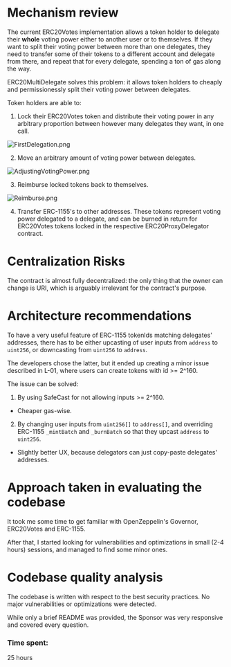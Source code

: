 # Mechanism review

The current ERC20Votes implementation allows a token holder to delegate their **whole** voting power either to another user or to themselves. If they want to split their voting power between more than one delegates, they need to transfer some of their tokens to a different account and delegate from there, and repeat that for every delegate, spending a ton of gas along the way.

ERC20MultiDelegate solves this problem: it allows token holders to cheaply and permissionessly split their voting power between delegates.

Token holders are able to:

1. Lock their ERC20Votes token and distribute their voting power in any arbitrary proportion between however many delegates they want, in one call.

![FirstDelegation.png](https://user-images.githubusercontent.com/85546446/274298514-fdd64e2e-b134-4277-96f1-390a5c6e183e.png)

2. Move an arbitrary amount of voting power between delegates.

![AdjustingVotingPower.png](https://user-images.githubusercontent.com/85546446/274232660-49951268-f897-4522-a739-386488a79947.png)

3. Reimburse locked tokens back to themselves.

![Reimburse.png](https://user-images.githubusercontent.com/85546446/274232768-bc27ffe8-8d98-4fd1-826f-d9ae0ab96dfc.png)

4. Transfer ERC-1155's to other addresses. These tokens represent voting power delegated to a delegate, and can be burned in return for ERC20Votes tokens locked in the respective ERC20ProxyDelegator contract.

# Centralization Risks

The contract is almost fully decentralized: the only thing that the owner can change is URI, which is arguably irrelevant for the contract's purpose.

# Architecture recommendations

To have a very useful feature of ERC-1155 tokenIds matching delegates' addresses, there has to be either upcasting of user inputs from `address` to `uint256`, or downcasting from `uint256` to `address`. 

The developers chose the latter, but it ended up creating a minor issue described in L-01, where users can create tokens with id >= 2^160. 

The issue can be solved:

1. By using SafeCast for not allowing inputs >= 2^160.

- Cheaper gas-wise.

2. By changing user inputs from `uint256[]` to `address[]`, and overriding ERC-1155 `_mintBatch` and `_burnBatch` so that they upcast `address` to `uint256`. 

- Slightly better UX, because delegators can just copy-paste delegates' addresses.

# Approach taken in evaluating the codebase

It took me some time to get familiar with OpenZeppelin's Governor, ERC20Votes and ERC-1155.

After that, I started looking for vulnerabilities and optimizations in small (2-4 hours) sessions, and managed to find some minor ones.

# Codebase quality analysis

The codebase is written with respect to the best security practices. No major vulnerabilities or optimizations were detected. 

While only a brief README was provided, the Sponsor was very responsive and covered every question.








### Time spent:
25 hours